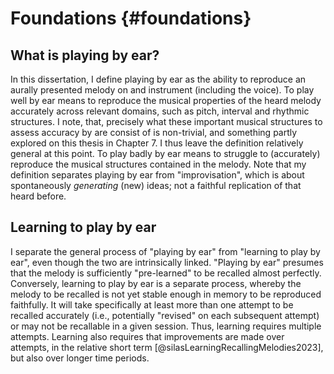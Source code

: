 # Foundations {#foundations}


## What is playing by ear?

In this dissertation, I define playing by ear as the ability to reproduce an aurally presented melody on and instrument (including the voice). To play well by ear means to reproduce the musical properties of the heard melody accurately across relevant domains, such as pitch, interval and rhythmic structures. I note, that, precisely what these important musical structures to assess accuracy by are consist of is non-trivial, and something partly explored on this thesis in Chapter 7. I thus leave the definition relatively general at this point. To play badly by ear means to struggle to (accurately) reproduce the musical structures contained in the melody. Note that my definition separates playing by ear from "improvisation", which is about spontaneously *generating* (new) ideas; not a faithful replication of that heard before.

## Learning to play by ear

I separate the general process of "playing by ear" from "learning to play by ear", even though the two are intrinsically linked. "Playing by ear" presumes that the melody is sufficiently "pre-learned" to be recalled almost perfectly. Conversely, learning to play by ear is a separate process, whereby the melody to be recalled is not yet stable enough in memory to be reproduced faithfully. It will take specifically at least more than one attempt to be recalled accurately (i.e., potentially "revised" on each subsequent attempt) or may not be recallable in a given session. Thus, learning requires multiple attempts. Learning also requires that improvements are made over attempts, in the relative short term [@silasLearningRecallingMelodies2023], but also over longer time periods.





